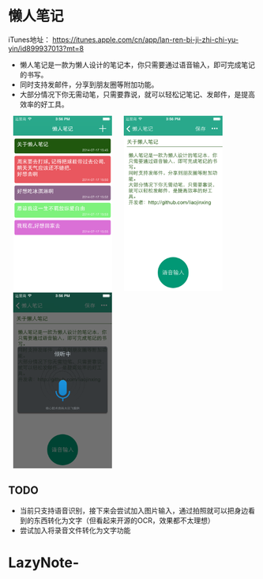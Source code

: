 
懒人笔记
=========
iTunes地址： https://itunes.apple.com/cn/app/lan-ren-bi-ji-zhi-chi-yu-yin/id899937013?mt=8 

- 懒人笔记是一款为懒人设计的笔记本，你只需要通过语音输入，即可完成笔记的书写。
- 同时支持发邮件，分享到朋友圈等附加功能。
- 大部分情况下你无需动笔，只需要靠说，就可以轻松记笔记、发邮件，是提高效率的好工具。

<img src="ScreenShot/home_40.png" alt="首页" width="200px" hspace="10"/>
<img src="ScreenShot/detail_40.png" alt="笔记" width="200px" hspace="10"/>
<img src="ScreenShot/voice_40.png" alt="语音" width="200px" hspace="10"/>

TODO
-----
- 当前只支持语音识别，接下来会尝试加入图片输入，通过拍照就可以把身边看到的东西转化为文字（但看起来开源的OCR，效果都不太理想）
- 尝试加入将录音文件转化为文字功能
# LazyNote-
